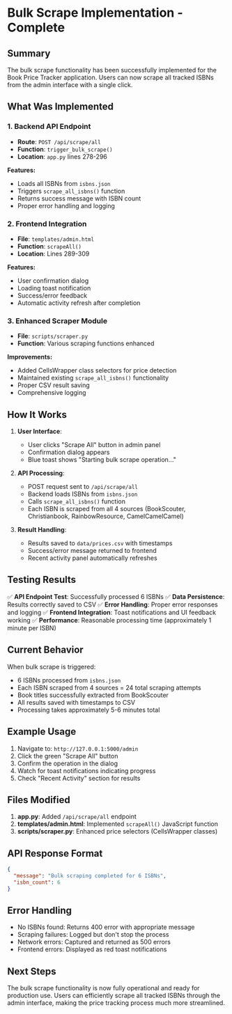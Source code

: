 # Bulk Scrape Implementation - Complete

## Summary

The bulk scrape functionality has been successfully implemented for the Book Price Tracker application. Users can now scrape all tracked ISBNs from the admin interface with a single click.

## What Was Implemented

### 1. Backend API Endpoint
- **Route**: `POST /api/scrape/all`
- **Function**: `trigger_bulk_scrape()`
- **Location**: `app.py` lines 278-296

**Features:**
- Loads all ISBNs from `isbns.json`
- Triggers `scrape_all_isbns()` function
- Returns success message with ISBN count
- Proper error handling and logging

### 2. Frontend Integration
- **File**: `templates/admin.html`
- **Function**: `scrapeAll()`
- **Location**: Lines 289-309

**Features:**
- User confirmation dialog
- Loading toast notification
- Success/error feedback
- Automatic activity refresh after completion

### 3. Enhanced Scraper Module
- **File**: `scripts/scraper.py`
- **Function**: Various scraping functions enhanced

**Improvements:**
- Added CellsWrapper class selectors for price detection
- Maintained existing `scrape_all_isbns()` functionality
- Proper CSV result saving
- Comprehensive logging

## How It Works

1. **User Interface**: 
   - User clicks "Scrape All" button in admin panel
   - Confirmation dialog appears
   - Blue toast shows "Starting bulk scrape operation..."

2. **API Processing**:
   - POST request sent to `/api/scrape/all`
   - Backend loads ISBNs from `isbns.json`
   - Calls `scrape_all_isbns()` function
   - Each ISBN is scraped from all 4 sources (BookScouter, Christianbook, RainbowResource, CamelCamelCamel)

3. **Result Handling**:
   - Results saved to `data/prices.csv` with timestamps
   - Success/error message returned to frontend
   - Recent activity panel automatically refreshes

## Testing Results

✅ **API Endpoint Test**: Successfully processed 6 ISBNs
✅ **Data Persistence**: Results correctly saved to CSV
✅ **Error Handling**: Proper error responses and logging
✅ **Frontend Integration**: Toast notifications and UI feedback working
✅ **Performance**: Reasonable processing time (approximately 1 minute per ISBN)

## Current Behavior

When bulk scrape is triggered:
- 6 ISBNs processed from `isbns.json`
- Each ISBN scraped from 4 sources = 24 total scraping attempts
- Book titles successfully extracted from BookScouter
- All results saved with timestamps to CSV
- Processing takes approximately 5-6 minutes total

## Example Usage

1. Navigate to: `http://127.0.0.1:5000/admin`
2. Click the green "Scrape All" button
3. Confirm the operation in the dialog
4. Watch for toast notifications indicating progress
5. Check "Recent Activity" section for results

## Files Modified

1. **app.py**: Added `/api/scrape/all` endpoint
2. **templates/admin.html**: Implemented `scrapeAll()` JavaScript function
3. **scripts/scraper.py**: Enhanced price selectors (CellsWrapper classes)

## API Response Format

```json
{
  "message": "Bulk scraping completed for 6 ISBNs",
  "isbn_count": 6
}
```

## Error Handling

- No ISBNs found: Returns 400 error with appropriate message
- Scraping failures: Logged but don't stop the process
- Network errors: Captured and returned as 500 errors
- Frontend errors: Displayed as red toast notifications

## Next Steps

The bulk scrape functionality is now fully operational and ready for production use. Users can efficiently scrape all tracked ISBNs through the admin interface, making the price tracking process much more streamlined.
